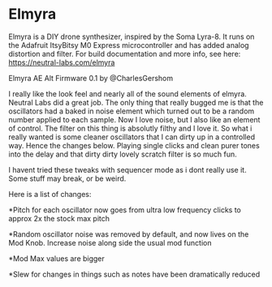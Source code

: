# Elmyra

Elmyra is a DIY drone synthesizer, inspired by the Soma Lyra-8. It runs on the Adafruit ItsyBitsy M0 Express microcontroller and has added analog distortion and filter. For build documentation and more info, see here: https://neutral-labs.com/elmyra

Elmyra AE Alt Firmware 0.1 by @CharlesGershom

 I really like the look feel and nearly all of the sound elements of elmyra. Neutral Labs did a great job. 
 The only thing that really bugged me is that the oscillators had a baked in noise element which turned out 
 to be a random number applied to each sample. Now I love noise, but I also like an element of control. The filter 
 on this thing is absolutly filthy and I love it. So what i really wanted is some cleaner oscillators that I can 
 dirty up in a controlled way. Hence the changes below. Playing single clicks and clean purer tones into the delay and 
 that dirty dirty lovely scratch filter is so much fun. 

 I havent tried these tweaks with sequencer mode as i dont really use it. Some stuff may break, or be weird. 

 Here is a list of changes:
 
*Pitch for each oscillator now goes from ultra low frequency clicks to approx 2x the stock max pitch

*Random oscillator noise was removed by default, and now lives on the Mod Knob. Increase noise along side the usual mod function

*Mod Max values are bigger

*Slew for changes in things such as notes have been dramatically reduced


